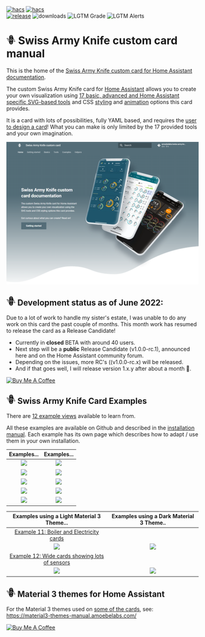 [![hacs][hacs-badge]][hacs-url]
[![hacs][beta_badge]][hacs-url]
<br>[![release][release-badge]][release-url]
![downloads][downloads-badge]
![LGTM Grade][lgtm-grade-badge]
![LGTM Alerts][lgtm-alerts-badge]

# ![](docs/assets/images/swiss-army-knife24.png) Swiss Army Knife custom card manual

This is the home of the [Swiss Army Knife custom card for Home Assistant documentation](https://swiss-army-knife-card-manual.amoebelabs.com/).

The custom Swiss Army Knife card for [Home Assistant][home-assistant] allows you to create your own visualization using [17 basic, advanced and Home Assistant specific SVG-based tools][sak-tools] and CSS [styling][sak-css-styles] and [animation][sak-css-animations] options this card provides.

It is a card with lots of possibilities, fully YAML based, and requires the [user to design a card][sak-how-to-design-your-card]!
What you can make is only limited by the 17 provided tools and your own imagination.

![frontpage](sak-frontpage.png)

## ![](docs/assets/images/swiss-army-knife24.png) __Development status as of June 2022:__

Due to a lot of work to handle my sister's estate, I was unable to do any work on this card the past couple of months. This month work has resumed to release the card as a Release Candidate!

- Currently in **closed** BETA with around 40 users.
- Next step will be a **public** Release Candidate (v1.0.0-rc.1), announced here and on the Home Assistant community forum.
- Depending on the issues, more RC's ((v1.0.0-rc.x) will be released.
- And if that goes well, I will release version 1.x.y after about a month 🚀.

<a href="https://www.buymeacoffee.com/amoebelabs" target="_blank"><img src="https://cdn.buymeacoffee.com/buttons/v2/default-yellow.png" alt="Buy Me A Coffee" style="height: 60px !important;width: 217px !important;" ></a>

## ![](docs/assets/images/swiss-army-knife24.png) Swiss Army Knife Card Examples

There are [12 example views](https://swiss-army-knife-card-manual.amoebelabs.com/examples/introduction/) available to learn from.

All these examples are available on Github and described in the [installation manual][sak-installation]. Each example has its own page which describes how to adapt / use them in your own installation.

| Examples...| Examples...|
| :------------: | :------------: |
| ![](https://github.com/AmoebeLabs/swiss-army-knife-card-manual/blob/master/docs/assets/screenshots/sak-example-1b.png) | ![](https://github.com/AmoebeLabs/swiss-army-knife-card-manual/blob/master/docs/assets/screenshots/sak-example-2.png) | 
| ![](https://github.com/AmoebeLabs/swiss-army-knife-card-manual/blob/master/docs/assets/screenshots/sak-example-3.png) | ![](https://github.com/AmoebeLabs/swiss-army-knife-card-manual/blob/master/docs/assets/screenshots/sak-example-4.png) | 
| ![](https://github.com/AmoebeLabs/swiss-army-knife-card-manual/blob/master/docs/assets/screenshots/sak-example-5.png) | ![](https://github.com/AmoebeLabs/swiss-army-knife-card-manual/blob/master/docs/assets/screenshots/sak-example-6.png) | 
| ![](https://github.com/AmoebeLabs/swiss-army-knife-card-manual/blob/master/docs/assets/screenshots/sak-example-7.png) | ![](https://github.com/AmoebeLabs/swiss-army-knife-card-manual/blob/master/docs/assets/screenshots/sak-example-8.png) | 
| ![](https://github.com/AmoebeLabs/swiss-army-knife-card-manual/blob/master/docs/assets/screenshots/sak-example-9.png) | ![](https://github.com/AmoebeLabs/swiss-army-knife-card-manual/blob/master/docs/assets/screenshots/sak-example-10.png) | 

| Examples using a Light Material 3 Theme...| Examples using a Dark Material 3 Theme.. |
| :------------: | :------------: |
| [Example 11: Boiler and Electricity cards][example-11] | |
| ![](https://github.com/AmoebeLabs/swiss-army-knife-card-manual/blob/master/docs/assets/screenshots/sak-example-11-m3-c11-light.png) | ![](https://github.com/AmoebeLabs/swiss-army-knife-card-manual/blob/master/docs/assets/screenshots/sak-example-11-m3-c11-dark.png) | 
| [Example 12: Wide cards showing lots of sensors][example-12] | |
| ![](https://github.com/AmoebeLabs/swiss-army-knife-card-manual/blob/master/docs/assets/screenshots/sak-example-12-m3-d06-light.png) | ![](https://github.com/AmoebeLabs/swiss-army-knife-card-manual/blob/master/docs/assets/screenshots/sak-example-12-m3-d06-dark.png) | 


## ![](docs/assets/images/swiss-army-knife24.png) Material 3 themes for Home Assistant

For the Material 3 themes used on [some of the cards](https://swiss-army-knife-card-manual.amoebelabs.com/examples/example-12/), see: https://material3-themes-manual.amoebelabs.com/


<a href="https://www.buymeacoffee.com/amoebelabs" target="_blank"><img src="https://cdn.buymeacoffee.com/buttons/v2/default-yellow.png" alt="Buy Me A Coffee" style="height: 60px !important;width: 217px !important;" ></a>

<!-- Badges -->

[hacs-url]: https://github.com/hacs/integration
[hacs-badge]: https://img.shields.io/badge/HACS-Default-41BDF5.svg?style=for-the-badge&logo=homeassistantcommunitystore
[beta_badge]: https://img.shields.io/badge/State-Beta-orange?style=for-the-badge&logo=homeassistantcommunitystore
[release-badge]: https://img.shields.io/github/v/release/AmoebeLabs/swiss-army-knife-card?style=for-the-badge&include_prereleases&logo=github
[downloads-badge]: https://img.shields.io/github/downloads/AmoebeLabs/swiss-army-knife-card/total?style=for-the-badge&logo=github
[lgtm-grade-badge]: https://img.shields.io/lgtm/grade/javascript/github/AmoebeLabs/swiss-army-knife-card?style=for-the-badge&logo=lgtm
[lgtm-alerts-badge]: https://img.shields.io/lgtm/alerts/github/AmoebeLabs/swiss-army-knife-card?style=for-the-badge&logo=lgtm


<!-- References -->

[home-assistant]: https://www.home-assistant.io/
[home-assitant-theme-docs]: https://www.home-assistant.io/integrations/frontend/#defining-themes
[hacs]: https://hacs.xyz
[release-url]: https://github.com/AmoebeLabs/swiss-army-knife-card/releases
[sak-docs-url]: https://swiss-army-knife-card-manual.amoebelabs.com/

[example-11]: https://swiss-army-knife-card-manual.amoebelabs.com/examples/example-11/
[example-12]: https://swiss-army-knife-card-manual.amoebelabs.com/examples/example-12/
[sak-tools]: https://swiss-army-knife-card-manual.amoebelabs.com/tools/circle-tool/
[sak-css-styles]: https://swiss-army-knife-card-manual.amoebelabs.com/basics/styling/styles/
[sak-css-animations]: https://swiss-army-knife-card-manual.amoebelabs.com/basics/animations/css-animations/
[sak-installation]: https://swiss-army-knife-card-manual.amoebelabs.com/start/installation/
[sak-how-to-design-your-card]: https://swiss-army-knife-card-manual.amoebelabs.com/design/how-to-design-your-card/